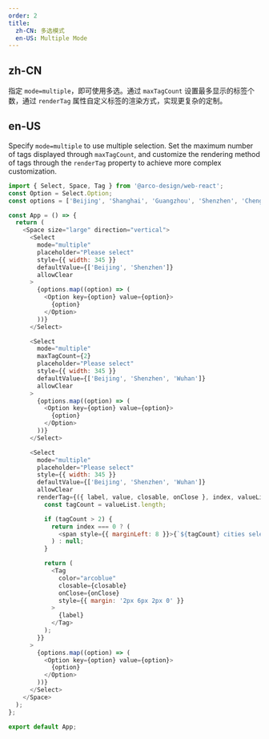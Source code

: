 ```yaml
---
order: 2
title:
  zh-CN: 多选模式
  en-US: Multiple Mode
---
```


## zh-CN

指定 `mode=multiple`，即可使用多选。通过 `maxTagCount` 设置最多显示的标签个数，通过 `renderTag` 属性自定义标签的渲染方式，实现更复杂的定制。

## en-US

Specify `mode=multiple` to use multiple selection. Set the maximum number of tags displayed through `maxTagCount`, and customize the rendering method of tags through the `renderTag` property to achieve more complex customization.

```js
import { Select, Space, Tag } from '@arco-design/web-react';
const Option = Select.Option;
const options = ['Beijing', 'Shanghai', 'Guangzhou', 'Shenzhen', 'Chengdu', 'Wuhan'];

const App = () => {
  return (
    <Space size="large" direction="vertical">
      <Select
        mode="multiple"
        placeholder="Please select"
        style={{ width: 345 }}
        defaultValue={['Beijing', 'Shenzhen']}
        allowClear
      >
        {options.map((option) => (
          <Option key={option} value={option}>
            {option}
          </Option>
        ))}
      </Select>

      <Select
        mode="multiple"
        maxTagCount={2}
        placeholder="Please select"
        style={{ width: 345 }}
        defaultValue={['Beijing', 'Shenzhen', 'Wuhan']}
        allowClear
      >
        {options.map((option) => (
          <Option key={option} value={option}>
            {option}
          </Option>
        ))}
      </Select>

      <Select
        mode="multiple"
        placeholder="Please select"
        style={{ width: 345 }}
        defaultValue={['Beijing', 'Shenzhen', 'Wuhan']}
        allowClear
        renderTag={({ label, value, closable, onClose }, index, valueList) => {
          const tagCount = valueList.length;

          if (tagCount > 2) {
            return index === 0 ? (
              <span style={{ marginLeft: 8 }}>{`${tagCount} cities selected`}</span>
            ) : null;
          }

          return (
            <Tag
              color="arcoblue"
              closable={closable}
              onClose={onClose}
              style={{ margin: '2px 6px 2px 0' }}
            >
              {label}
            </Tag>
          );
        }}
      >
        {options.map((option) => (
          <Option key={option} value={option}>
            {option}
          </Option>
        ))}
      </Select>
    </Space>
  );
};

export default App;
```
